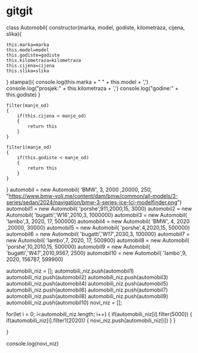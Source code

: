 # gitgit
class Automobil{
constructor(marka, model, godiste, kilometraza, cijena, slika){

    this.marka=marka 
    this.model=model
    this.godiste=godiste
    this.kilometraza=kilometraza
    this.cijena=cijena
    this.slika=slika
}
    stampa(){
        console.log(this.marka + " " + this.model + ',')
        console.log("prosjek:" + this.kilometraza + ',')
         console.log("godine:" + this.godiste)
    }

    filter(manje_od)
    {
        if(this.cijena < manje_od)
        {
            return this
        }
    }

    filter1(manje_od)
    {
        if(this.godiste < manje_od)
        {
            return this
        }
    }
  
}
   automobil = new Automobil( 'BMW', 3, 2000 ,20000, 250, "https://www.bmw-voli.me/content/dam/bmw/common/all-models/3-series/sedan/2024/navigation/bmw-3-series-ice-lci-modelfinder.png")
   automobil1 = new Automobil( 'porshe',911,2000,15, 3000)
    automobil2 = new Automobil( 'bugatti','W16',2010,3, 1000000)
    automobil3 = new Automobil( 'lambo',3, 2020, 17, 500000)
     automobil4 = new Automobil( 'BMW', 4, 2020 ,20000, 30000)
   automobil5 = new Automobil( 'porshe',4,2020,15, 500000)
    automobil6 = new Automobil( 'bugatti','W17',2030,3, 100000)
    automobil7 = new Automobil( 'lambo',7, 2020, 17, 500900)
    automobil8 = new Automobil( 'porshe',10,2010,15, 500000)
    automobil9 = new Automobil( 'bugatti','W47',2010,9567, 2500)
    automobil10 = new Automobil( 'lambo',9, 2020, 156787, 599900)


automobili_niz = [];
automobili_niz.push(automobil1)
automobili_niz.push(automobil2)
automobili_niz.push(automobil3)
automobili_niz.push(automobil4)
automobili_niz.push(automobil5)
automobili_niz.push(automobil6)
automobili_niz.push(automobil7)
automobili_niz.push(automobil8)
automobili_niz.push(automobil9)
automobili_niz.push(automobil10)
novi_niz = [];


for(let i = 0; i<automobili_niz.length; i++)
{
    if(automobili_niz[i].filter(5000))
    {
        if(automobili_niz[i].filter1(2020))
        {
            novi_niz.push(automobili_niz[i])
        }
    }

}

console.log(novi_niz)
